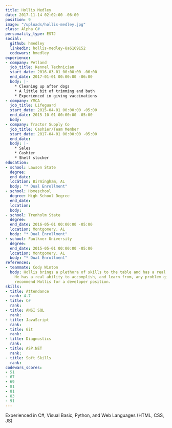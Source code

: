 ```yaml
---
title: Hollis Medley
date: 2017-11-14 02:02:00 -06:00
position: 9
image: "/uploads/hollis-medley.jpg"
class: Alpha C#
personality_type: ESTJ
social:
  github: hmedley
  linkedin: hollis-medley-8a6169152
  codewars: hmedley
experience:
- company: Petland
  job_title: Kennel Technician
  start_date: 2016-03-01 00:00:00 -06:00
  end_date: 2017-01-01 00:00:00 -06:00
  body: |-
    * Cleaning up after dogs
    * A little bit of trimming and bath
    * Experienced in giving vaccinations
- company: YMCA
  job_title: Lifeguard
  start_date: 2015-04-01 00:00:00 -05:00
  end_date: 2015-10-01 00:00:00 -05:00
  body: 
- company: Tractor Supply Co
  job_title: Cashier/Team Member
  start_date: 2017-04-01 00:00:00 -05:00
  end_date: 
  body: |-
    * Sales
    * Cashier
    * Shelf stocker
education:
- school: Lawson State
  degree: 
  end_date: 
  location: Birmingham, AL
  body: "* Dual Enrollment"
- school: Homeschool
  degree: High School Degree
  end_date: 
  location: 
  body: 
- school: Trenholm State
  degree: 
  end_date: 2016-05-01 00:00:00 -05:00
  location: Montgomery, AL
  body: "* Dual Enrollment"
- school: Faulkner University
  degree: 
  end_date: 2015-05-01 00:00:00 -05:00
  location: Montgomery, AL
  body: "* Dual Enrollment"
references:
- teammate: Cody Winton
  body: Hollis brings a plethora of skills to the table and has a real knack for learning.
    He has a real ability to accomplish, and learn from, any problem given him. I'd
    recommend Hollis for a developer position.
skills:
- title: Attendance
  rank: 4.7
- title: C#
  rank: 
- title: ANSI SQL
  rank: 
- title: JavaScript
  rank: 
- title: Git
  rank: 
- title: Diagnostics
  rank: 
- title: ASP.NET
  rank: 
- title: Soft Skills
  rank: 
codewars_scores:
- 51
- 67
- 69
- 81
- 81
- 83
- 91
---
```


Experienced in C#, Visual Basic, Python, and Web Languages (HTML, CSS, JS)